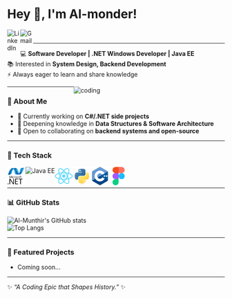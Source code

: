 # Hey 👋, I'm Al-monder!  

<a href="https://www.linkedin.com/in/al-monder-bentaher/">
  <img align="left" alt="LinkedIn" width="30px" src="https://cdn.jsdelivr.net/gh/devicons/devicon/icons/linkedin/linkedin-original.svg"/>
</a>
<a href="mailto:almonderbentaher@email.com">
  <img align="left" alt="Gmail" width="30px" src="https://cdn-icons-png.flaticon.com/128/732/732200.png"/>
</a>
<br/>

---

💻 **Software Developer | .NET Windows Developer | Java EE**  
📚 Interested in **System Design, Backend Development**  
⚡ Always eager to learn and share knowledge  

<img align="right" alt="coding" src="https://media.giphy.com/media/qgQUggAC3Pfv687qPC/giphy.gif" width="350"/>

---

### 🧐 About Me
- 🔭 Currently working on **C#/.NET side projects**  
- 🌱 Deepening knowledge in **Data Structures & Software Architecture**  
- 🤝 Open to collaborating on **backend systems and open-source**  

---

### 🔨 Tech Stack
<a href="https://dotnet.microsoft.com/"><img align="left" alt=".NET" height="42px" src="https://raw.githubusercontent.com/devicons/devicon/master/icons/dot-net/dot-net-original-wordmark.svg"/></a>
<a href="https://jakarta.ee/"><img align="left" alt="Java EE" height="42px" src="https://cdn.jsdelivr.net/gh/devicons/devicon/icons/java/java-original-wordmark.svg"/></a>
<a href="https://react.dev/"><img align="left" alt="React" height="42px" src="https://raw.githubusercontent.com/devicons/devicon/master/icons/react/react-original.svg"/></a>
<a href="https://www.python.org/"><img align="left" alt="Python" height="42px" src="https://raw.githubusercontent.com/devicons/devicon/master/icons/python/python-original.svg"/></a>
<a href="https://isocpp.org/"><img align="left" alt="C++" height="42px" src="https://raw.githubusercontent.com/devicons/devicon/master/icons/cplusplus/cplusplus-original.svg"/></a>
<a href="https://www.figma.com/"><img align="left" alt="Figma" height="42px" src="https://raw.githubusercontent.com/devicons/devicon/master/icons/figma/figma-original.svg"/></a>
<br/><br/>


---

### 📊 GitHub Stats
![Al-Munthir's GitHub stats](https://github-readme-stats.vercel.app/api?username=almonder01&show_icons=true&theme=radical)  
![Top Langs](https://github-readme-stats.vercel.app/api/top-langs/?username=almonder01&layout=compact&theme=radical)  

---

### 🚀 Featured Projects
- Coming soon...  

---

✨ *“A Coding Epic that Shapes History.”* ✨
